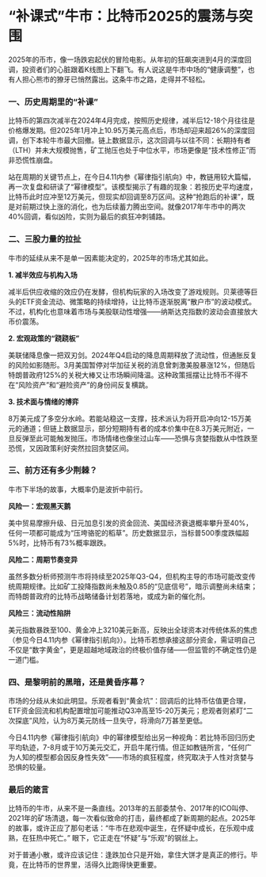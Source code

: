 # “补课式”牛市：比特币2025的震荡与突围

2025年的币市，像一场跌宕起伏的冒险电影。从年初的狂飙突进到4月的深度回调，投资者们的心脏跟着K线图上下翻飞。有人说这是牛市中场的“健康调整”，也有人担心熊市的獠牙已悄然露出。这条牛市之路，走得并不轻松。

### **一、历史周期里的“补课”**  

比特币的第四次减半在2024年4月完成，按照历史规律，减半后12-18个月往往是价格爆发期。但2025年1月冲上10.95万美元高点后，市场却迎来超26%的深度回调，创下本轮牛市最大回撤。链上数据显示，这次回调与以往不同：长期持有者（LTH）并未大规模抛售，矿工抛压也处于中位水平，市场更像是“技术性修正”而非恐慌性崩盘。  

站在周期的关键节点上，在今日4.11内参《幂律指引航向》中，教链用较大篇幅，再一次复盘和研读了“幂律模型”。该模型揭示了有趣的现象：若按历史平均速度，比特币此时应冲至12万美元，但现实却回调至8万区间。这种“抢跑后的补课”，既是对前期过快上涨的消化，也为后续蓄力腾出空间。就像2017年牛市中的两次40%回调，看似凶险，实则为最后的疯狂冲刺铺路。

### **二、三股力量的拉扯**  

牛市的延续从来不是单一因素能决定的，2025年的市场尤其如此。  

**1. 减半效应与机构入场**  

减半后供应收缩的效应仍在发酵，但机构玩家的入场改变了游戏规则。贝莱德等巨头的ETF资金流动、微策略的持续增持，让比特币逐渐脱离“散户市”的波动模式。不过，机构化也意味着市场与美股联动性增强——纳斯达克指数的波动会直接放大币价震荡。  

**2. 宏观政策的“跷跷板”**  

美联储降息像一把双刃剑。2024年Q4启动的降息周期释放了流动性，但通胀反复的风险如影随形。3月美国暂停对华加征关税的消息曾刺激美股暴涨12%，但随后特朗普政府125%的关税大棒又让市场瞬间降温。这种政策摇摆让比特币不得不在“风险资产”和“避险资产”的身份间反复横跳。  

**3. 技术面与情绪的博弈**  

8万美元成了多空分水岭。若能站稳这一支撑，技术派认为将开启冲向12-15万美元的通道；但链上数据显示，部分短期持有者的成本价集中在8.3万美元附近，一旦反弹至此可能触发抛压。市场情绪也像坐过山车——恐惧与贪婪指数从中性跌至恐慌，又因政策利好突然拉回贪婪区间。

### **三、前方还有多少荆棘？**  

牛市下半场的故事，大概率仍是波折中前行。  

**风险一：宏观黑天鹅**  

美中贸易摩擦升级、日元加息引发的资金回流、美国经济衰退概率攀升至40%，任何一项都可能成为“压垮骆驼的稻草”。历史数据显示，当标普500季度跌幅超5%时，比特币有73%概率跟跌。  

**风险二：周期节奏变异**  

虽然多数分析师预测牛市将持续至2025年Q3-Q4，但机构主导的市场可能改变传统周期规律。比如矿工投降指数尚未触及0.85的“见底信号”，暗示调整尚未结束；而特朗普政府的比特币战略储备计划若落地，或成为新的催化剂。  

**风险三：流动性陷阱**  

美元指数暴跌至100、黄金冲上3210美元新高，反映出全球资本对传统体系的焦虑（参见今日4.11内参《幂律指引航向》）。比特币若想承接这部分资金，需证明自己不仅是“数字黄金”，更是超越地域政治的终极价值存储——但监管的不确定性仍是一道门槛。

### **四、是黎明前的黑暗，还是黄昏序幕？**  

市场的分歧从未如此明显。乐观者看到“黄金坑”：回调后的比特币估值更合理，ETF资金回流和机构配置增加可能推动Q3冲高至15-20万美元；悲观者则紧盯“二次探底”风险，认为8万美元防线一旦失守，将滑向7万甚至更低。  

今日4.11内参《幂律指引航向》中的幂律模型给出另一种视角：若比特币回归历史平均轨迹，7-8月或于10万美元交汇，开启牛尾行情。但正如教链所言，“任何广为人知的模型都会因反身性失效”——市场的疯狂程度，终究取决于人性对贪婪与恐惧的较量。  

### **最后的箴言** 

比特币的牛市，从来不是一条直线。2013年的五部委禁令、2017年的ICO叫停、2021年的矿场清退，每一次看似致命的打击，最终都成了新周期的起点。2025年的故事，或许正应了那句老话：“牛市在悲观中诞生，在怀疑中成长，在乐观中成熟，在狂热中死亡。” 眼下，它正走在“怀疑”与“乐观”的钢丝上。  

对于普通小散，或许应该记住：逢跌加仓只是开始，拿住大饼才是真正的修行。毕竟，在比特币的世界里，活得久比跑得快更重要。

